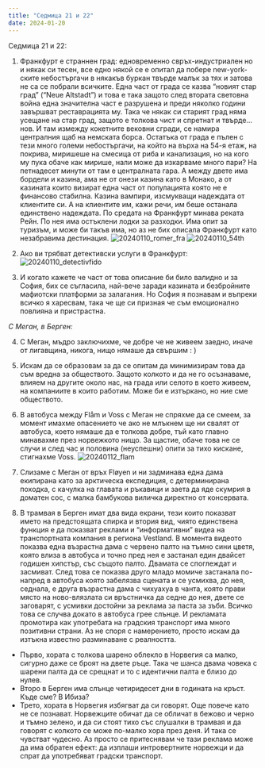 ```yaml
---
title: "Седмица 21 и 22"
date: 2024-01-20
---
```

Седмица 21 и 22: 

1. Франкфурт е страннен град: едновременно свръх-индустриален но и някак си тесен, все едно някой се е опитал да побере new-york-ските небостъргачи в някакъв буркан твърде малък за тях и затова не са се побрали всичките. Една част от града се казва “новият стар град” (“Neue Altstadt”) и това е така защото след втората световна война една значителна част е разрушена и преди няколко години завършват реставрацията му. 
Така че някак си старият град няма усещане на стар град, защото е толкова чист и спретнат и твърде…нов. И там измежду кокетните вековни сгради, се намира централния щаб на немската борса. 
Остатъка от града е пълен с тези много големи небостъргачи, на който на върха на 54-я етаж, на покрива, миришеше на смесица от риба и канализация, но на кого му пука обаче как мирише, нали може да изкарваме много пари?
На петнадесет минути от там е централната гара. А между двете има бордели и казина, ама не от онези казина като в Монако, а от казината които визират една част от популацията която не е финансово стабилна. Казина вампири, изсмукващи надеждата от клиентите си. А на клиентите им, кажи речи, им беше останала единствено надеждата. 
По средата на Франкфурт минава реката Рейн. По нея има остъклени лодки за разходки. Има опит за туризъм, и може би такъв има, но аз не бих описала Франкфурт като незабравима дестинация.
![20240110_romer_fra](https://github.com/wiseblondie/brum-thoughts-chain/assets/133108671/5c97712f-ba3b-4aff-9624-6cdfe7791032)
![20240110_54th](https://github.com/wiseblondie/brum-thoughts-chain/assets/133108671/f0ad3300-0f0c-493c-9626-2714c91e3a26)

2. Ако ви трябват детективски услуги в Франкфурт:
![20240110_detectivfido](https://github.com/wiseblondie/brum-thoughts-chain/assets/133108671/bd25633b-3485-4df4-ab1a-eba96a8dc49d)

3. И когато кажете че част от това описание би било валидно и за София, бих се съгласила, най-вече заради казината и безбройните мафиотски платформи за залагания. 
Но София я познавам и въпреки всичко я харесвам, така че ще си призная че съм емоционално повлияна и пристрастна. 

*С Меган, в Берген:*

4. С Меган, мъдро заключихме, че добре че не живеем заедно, иначе от лигавщина, никога, нищо нямаше да свършим : ) 

5. Искам да се образовам за да се опитам да минимизирам това да съм вредна за обществото. 
Защото колкото и да не го осъзнаваме, влияем на другите около нас, на града или селото в което живеем, на компаниите в които работим. 
Може би е изтъркано, но ние сме обществото. 

6. В автобуса между Flåm и Voss с Меган не спряхме да се смеем, за момент имахме опасението че ако не млъкнем ще ни свалят от автобуса, което нямаше да е толкова добре, тъй като главно минавахме през норвежкото нищо. За щастие, обаче това не се случи и след час и половина (неуспешни) опити за тихо кискане, стигнахме Voss. 
![20240112_flam](https://github.com/wiseblondie/brum-thoughts-chain/assets/133108671/8c327f6d-e297-459b-8d6a-530cad784c4e)

7. Слизаме с Меган от връх Fløyen и ни задминава една дама екипирана като за арктическа експедиция, с детерминирана походка, с качулка на главата и ръкавици и заета да яде скумрия в доматен сос, с малка бамбукова виличка директно от консервата. 

8. В трамвая в Берген имат два вида екрани, тези които показват името на предстоящата спирка и втория вид, чиято единствена функция е да показват реклами и “информативни” видеа на транспортната компания в региона Vestland. 
В момента видеото показва една възрастна дама с червено палто на тъмно сини цветя, която влиза в автобуса и точно пред нея е застанал един двайсет годишен хипстър, със същото палто. Двамата се споглеждат и засмиват. След това се показва друго младо момиче застанала по-напред в автобуса която забелязва сцената и се усмихва, до нея, седнала, е друга възрастна дама с чихуахуа в чанта, която прави място на ново-влязлата си връстничка да седне до нея, двете се заговарят, с усмивки достойни за реклама за паста за зъби. Всичко това се случва докато в автобуса грее слънце. И рекламата промотира как употребата на градския транспорт има много позитивни страни. 
Аз не споря с намерението, просто искам да изтъкна известно разминаване с реалността. 
- Първо, хората с толкова шарено облекло в Норвегия са малко, сигурно даже се броят на двете ръце. Така че шанса двама човека с шарени палта да се срещнат и то с идентични палта е близо до нулев. 
- Второ в Берген има слънце четиридесет дни в годината на кръст. Къде сме? В Ибиза?
- Трето, хората в Норвегия избягват да си говорят. Още повече като не се познават.
Норвежците обичат да се обличат в бежово и черно и тъмно зелено, и да си стоят тихо със слушалки в трамвая и да говорят с колкото се може по-малко хора през деня. И така се чувстват чудесно.
Аз просто се притеснявам че тази реклама може да има обратен ефект: да изплаши интровертните норвежци и да спрат да употребяват градски транспорт.
